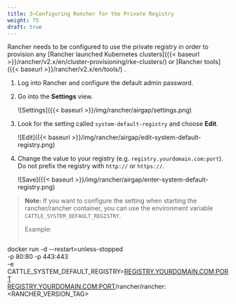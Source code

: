 ```yaml
---
title: 3—Configuring Rancher for the Private Registry
weight: 75
draft: true
---
```


Rancher needs to be configured to use the private registry in order to provision any [Rancher launched Kubernetes clusters]({{< baseurl >}}/rancher/v2.x/en/cluster-provisioning/rke-clusters/) or [Rancher tools]({{< baseurl >}}/rancher/v2.x/en/tools/) .

1. Log into Rancher and configure the default admin password.

1. Go into the **Settings** view.

    ![Settings]({{< baseurl >}}/img/rancher/airgap/settings.png)

1. Look for the setting called `system-default-registry` and choose **Edit**.

    ![Edit]({{< baseurl >}}/img/rancher/airgap/edit-system-default-registry.png)

1. Change the value to your registry (e.g. `registry.yourdomain.com:port`). Do not prefix the registry with `http://` or `https://`.

    ![Save]({{< baseurl >}}/img/rancher/airgap/enter-system-default-registry.png)


>**Note:** If you want to configure the setting when starting the rancher/rancher container, you can use the environment variable `CATTLE_SYSTEM_DEFAULT_REGISTRY`.
>
> Example:
> ```
docker run -d --restart=unless-stopped \
  -p 80:80 -p 443:443 \
  -e CATTLE_SYSTEM_DEFAULT_REGISTRY=<REGISTRY.YOURDOMAIN.COM:PORT> \
  <REGISTRY.YOURDOMAIN.COM:PORT>/rancher/rancher:<RANCHER_VERSION_TAG>
```
